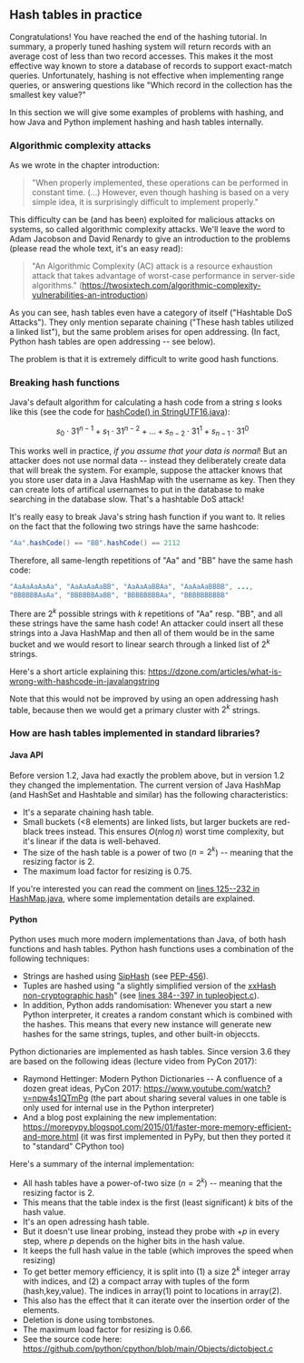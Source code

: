 
## Hash tables in practice

Congratulations! You have reached the end of the hashing tutorial. In
summary, a properly tuned hashing system will return records with an
average cost of less than two record accesses. This makes it the most
effective way known to store a database of records to support
exact-match queries. Unfortunately, hashing is not effective when
implementing range queries, or answering questions like "Which record
in the collection has the smallest key value?"

In this section we will give some examples of problems with hashing, and how Java
and Python implement hashing and hash tables internally.

### Algorithmic complexity attacks

As we wrote in the chapter introduction:

> "When properly implemented, these operations can be performed in
> constant time. (\...) However, even though hashing is based on a very
> simple idea, it is surprisingly difficult to implement properly."

This difficulty can be (and has been) exploited for malicious attacks on
systems, so called algorithmic complexity attacks. We'll leave the word
to Adam Jacobson and David Renardy to give an introduction to the
problems (please read the whole text, it's an easy read):

> "An Algorithmic Complexity (AC) attack is a resource exhaustion attack
> that takes advantage of worst-case performance in server-side algorithms."
> (<https://twosixtech.com/algorithmic-complexity-vulnerabilities-an-introduction>)

As you can see, hash tables even have a category of itself ("Hashtable
DoS Attacks"). They only mention separate chaining ("These hash tables
utilized a linked list"), but the same problem arises for open
addressing. (In fact, Python hash tables are open addressing -- see
below).

The problem is that it is extremely difficult to write good hash
functions.

### Breaking hash functions

Java's default algorithm for calculating a hash code from a string $s$
looks like this
(see the code for [hashCode() in
StringUTF16.java](https://github.com/openjdk/jdk/blob/9f75d5ce500886b32175cc541939b7f0eee190ca/src/java.base/share/classes/java/lang/StringUTF16.java#L414-L420)):

$$ s_0\cdot 31^{n-1} + s_1\cdot 31^{n-2} + ... + s_{n-2}\cdot 31^1 + s_{n-1}\cdot 31^0 $$

This works well in practice, *if you assume that your data is normal*!
But an attacker does not use normal data -- instead they deliberately
create data that will break the system. For example, suppose the
attacker knows that you store user data in a Java HashMap with the
username as key. Then they can create lots of artifical usernames to put
in the database to make searching in the database slow. That's a
hashtable DoS attack!

It's really easy to break Java's string hash function if you want to.
It relies on the fact that the following two strings have the same
hashcode:

```java
"Aa".hashCode() == "BB".hashCode() == 2112
```

Therefore, all same-length repetitions of "Aa" and "BB" have the
same hash code:

```java
"AaAaAaAaAa", "AaAaAaAaBB", "AaAaAaBBAa", "AaAaAaBBBB", ...,
"BBBBBBAaAa", "BBBBBBAaBB", "BBBBBBBBAa", "BBBBBBBBBB"
```

There are $2^k$ possible strings with $k$ repetitions of "Aa" resp.
"BB", and all these strings have the same hash code! An attacker could
insert all these strings into a Java HashMap and then all of them would
be in the same bucket and we would resort to linear search through a
linked list of $2^k$ strings.

Here's a short article explaining this:
<https://dzone.com/articles/what-is-wrong-with-hashcode-in-javalangstring>

Note that this would not be improved by using an open addressing hash
table, because then we would get a primary cluster with $2^k$ strings.

### How are hash tables implemented in standard libraries?

#### Java API

Before version 1.2, Java had exactly the problem above, but in version
1.2 they changed the implementation. The current version of Java HashMap
(and HashSet and Hashtable and similar) has the following
characteristics:

-   It's a separate chaining hash table.
-   Small buckets (\<8 elements) are linked lists, but larger buckets
    are red-black trees instead. This ensures $O(n \log n)$ worst time
    complexity, but it's linear if the data is well-behaved.
-   The size of the hash table is a power of two ($n=2^k$) -- meaning
    that the resizing factor is 2.
-   The maximum load factor for resizing is 0.75.

If you're interested you can read the comment on [lines 125--232 in
HashMap.java](https://github.com/openjdk/jdk/blob/9e831bccd2fc90681b32d1504eca753462afc6f6/src/java.base/share/classes/java/util/HashMap.java#L145-L233),
where some implementation details are explained.

#### Python

Python uses much more modern implementations than Java, of both hash
functions and hash tables. Python hash functions uses a combination of
the following techniques:

-   Strings are hashed using
    [SipHash](https://en.wikipedia.org/wiki/SipHash) (see
    [PEP-456](https://www.python.org/dev/peps/pep-0456)).
-   Tuples are hashed using "a slightly simplified version of the
    [xxHash non-cryptographic hash](http://cyan4973.github.io/xxHash/)"
    (see [lines 384--397 in
    tupleobject.c](https://github.com/python/cpython/blob/8f24b7dbcbd83311dad510863d8cb41f0e91b464/Objects/tupleobject.c#L384-L397)).
-   In addition, Python adds randomisation: Whenever you start a new
    Python interpreter, it creates a random constant which is combined
    with the hashes. This means that every new instance will generate
    new hashes for the same strings, tuples, and other built-in
    objeccts.

Python dictionaries are implemented as hash tables. Since version 3.6
they are based on the following ideas (lecture video from PyCon 2017):

-   Raymond Hettinger: Modern Python Dictionaries -- A confluence of a
    dozen great ideas, PyCon 2017:
    <https://www.youtube.com/watch?v=npw4s1QTmPg> (the part about
    sharing several values in one table is only used for internal use in
    the Python interpreter)
-   And a blog post explaining the new implementation:
    <https://morepypy.blogspot.com/2015/01/faster-more-memory-efficient-and-more.html>
    (it was first implemented in PyPy, but then they ported it to
    "standard" CPython too)

Here's a summary of the internal implementation:

-   All hash tables have a power-of-two size ($n=2^k$) -- meaning that
    the resizing factor is 2.
-   This means that the table index is the first (least significant) $k$
    bits of the hash value.
-   It's an open adressing hash table.
-   But it doesn't use linear probing, instead they probe with $+p$ in
    every step, where $p$ depends on the higher bits in the hash value.
-   It keeps the full hash value in the table (which improves the speed
    when resizing)
-   To get better memory efficiency, it is split into (1) a size $2^k$
    integer array with indices, and (2) a compact array with tuples of
    the form (hash,key,value). The indices in array(1) point to
    locations in array(2).
-   This also has the effect that it can iterate over the insertion
    order of the elements.
-   Deletion is done using tombstones.
-   The maximum load factor for resizing is 0.66.
-   See the source code here:
    <https://github.com/python/cpython/blob/main/Objects/dictobject.c>
